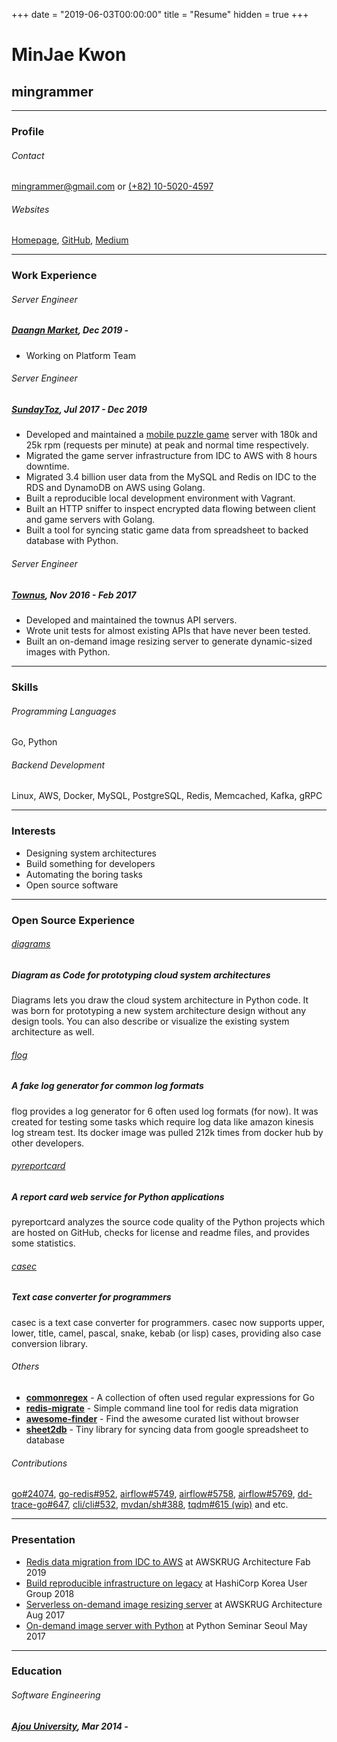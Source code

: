 +++
date = "2019-06-03T00:00:00"
title = "Resume"
hidden = true
+++

# MinJae Kwon

## mingrammer

---

### Profile

###### Contact

[mingrammer@gmail.com](mingrammer@gmail.com) or [(+82) 10-5020-4597](sms:821050204597)

###### Websites

[Homepage](https://mingrammer.com), [GitHub](https://github.com/mingrammer), [Medium](https://medium.com/@mingrammer)

---

### Work Experience

###### Server Engineer

##### [Daangn Market](https://www.daangn.com/), Dec 2019 -

- Working on Platform Team

###### Server Engineer
##### [SundayToz](http://corp.sundaytoz.com/), Jul 2017 - Dec 2019

- Developed and maintained a [mobile puzzle game](http://corp.sundaytoz.com/sachunsung-) server with 180k and 25k rpm (requests per minute) at peak and normal time respectively.
- Migrated the game server infrastructure from IDC to AWS with 8 hours downtime.
- Migrated 3.4 billion user data from the MySQL and Redis on IDC to the RDS and DynamoDB on AWS using Golang.
- Built a reproducible local development environment with Vagrant.
- Built an HTTP sniffer to inspect encrypted data flowing between client and game servers with Golang.
- Built a tool for syncing static game data from spreadsheet to backed database with Python.

###### Server Engineer
##### [Townus](https://www.townus.co.kr/), Nov 2016 - Feb 2017

- Developed and maintained the townus API servers.
- Wrote unit tests for almost existing APIs that have never been tested.
- Built an on-demand image resizing server to generate dynamic-sized images with Python.

---

### Skills

###### Programming Languages

Go, Python

###### Backend Development

Linux, AWS, Docker, MySQL, PostgreSQL, Redis, Memcached, Kafka, gRPC

---

### Interests

- Designing system architectures
- Build something for developers
- Automating the boring tasks
- Open source software

---

### Open Source Experience

###### [diagrams](https://github.com/mingrammer/diagrams)
##### Diagram as Code for prototyping cloud system architectures

Diagrams lets you draw the cloud system architecture in Python code. It was born for prototyping a new system architecture design without any design tools. You can also describe or visualize the existing system architecture as well.

###### [flog](https://github.com/mingrammer/flog)
##### A fake log generator for common log formats

flog provides a log generator for 6 often used log formats (for now). It was created for testing some tasks which require log data like amazon kinesis log stream test. Its docker image was pulled 212k times from docker hub by other developers.

###### [pyreportcard](https://github.com/mingrammer/pyreportcard)
##### A report card web service for Python applications

pyreportcard analyzes the source code quality of the Python projects which are hosted on GitHub, checks for license and readme files, and provides some statistics.

###### [casec](https://github.com/mingrammer/casec)
##### Text case converter for programmers

casec is a text case converter for programmers. casec now supports upper, lower, title, camel, pascal, snake, kebab (or lisp) cases, providing also case conversion library.

###### Others

- **[commonregex](https://github.com/mingrammer/commonregex)** - A collection of often used regular expressions for Go
- **[redis-migrate](https://github.com/mingrammer/redis-migrate)** - Simple command line tool for redis data migration
- **[awesome-finder](https://github.com/mingrammer/awesome-finder)** - Find the awesome curated list without browser
- **[sheet2db](https://github.com/mingrammer/sheet2db)** - Tiny library for syncing data from google spreadsheet to database

###### Contributions

[go#24074](https://github.com/golang/go/pull/24074), [go-redis#952](https://github.com/go-redis/redis/pull/952), [airflow#5749](https://github.com/apache/airflow/pull/6418), [airflow#5758](https://github.com/apache/airflow/pull/6432), [airflow#5769](https://github.com/apache/airflow/pull/6443), [dd-trace-go#647](https://github.com/DataDog/dd-trace-go/pull/647), [cli/cli#532](https://github.com/cli/cli/pull/532), [mvdan/sh#388](https://github.com/mvdan/sh/pull/388), [tqdm#615 (wip)](https://github.com/tqdm/tqdm/pull/615) and etc.

---

### Presentation

- [Redis data migration from IDC to AWS](https://speakerdeck.com/mingrammer/idceseo-awsro-redis-deiteo-ijeonhagi) at AWSKRUG Architecture Fab 2019
- [Build reproducible infrastructure on legacy](https://speakerdeck.com/mingrammer/regeosi-wieseo-jaehyeon-ganeunghan-hwangyeong-gucughagi) at HashiCorp Korea User Group 2018
- [Serverless on-demand image resizing server](https://speakerdeck.com/mingrammer/building-a-serverless-application-with-aws) at AWSKRUG Architecture Aug 2017
- [On-demand image server with Python](https://speakerdeck.com/mingrammer/on-demand-image-server-with-python) at Python Seminar Seoul May 2017

---

### Education

###### Software Engineering
##### [Ajou University](http://www.ajou.ac.kr), Mar 2014 -
